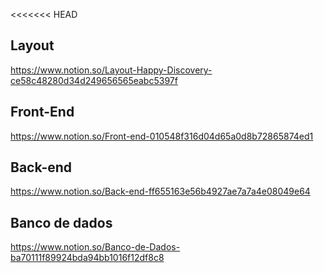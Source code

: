 
<<<<<<< HEAD
## Layout 

https://www.notion.so/Layout-Happy-Discovery-ce58c48280d34d249656565eabc5397f


## Front-End

https://www.notion.so/Front-end-010548f316d04d65a0d8b72865874ed1


## Back-end 


https://www.notion.so/Back-end-ff655163e56b4927ae7a7a4e08049e64


## Banco de dados

https://www.notion.so/Banco-de-Dados-ba70111f89924bda94bb1016f12df8c8